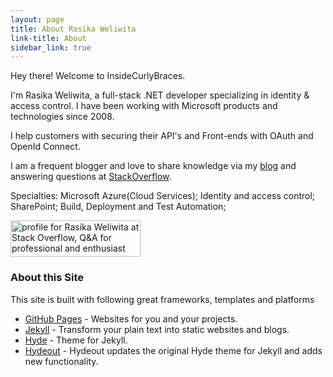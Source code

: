 ```yaml
---
layout: page
title: About Rasika Weliwita
link-title: About
sidebar_link: true
---
```


Hey there! Welcome to InsideCurlyBraces. 

I'm Rasika Weliwita, a full-stack .NET developer specializing in identity & access control. I have been working with Microsoft products and technologies since 2008.

I help customers with securing their API's and Front-ends with OAuth and OpenId Connect.

I am a frequent blogger and love to share knowledge via my [blog](http://blog.weliwita.com/) and answering questions at [StackOverflow](https://stackoverflow.com/users/2032151/rawel).


Specialties: Microsoft Azure(Cloud Services); Identity and access control; SharePoint; Build, Deployment and Test Automation;

<a href="https://stackoverflow.com/users/2032151/rawel">
<img src="https://stackoverflow.com/users/flair/2032151.png?theme=clean" width="208" height="58" alt="profile for Rasika Weliwita at Stack Overflow, Q&amp;A for professional and enthusiast programmers" title="profile for Rasika Weliwita at Stack Overflow, Q&amp;A for professional and enthusiast programmers">
</a>





### About this Site
This site is built with following great frameworks, templates and platforms
* [GitHub Pages](https://pages.github.com/) - Websites for you and your projects.
* [Jekyll](http://jekyllrb.com) - Transform your plain text into static websites and blogs.
* [Hyde](http://hyde.getpoole.com) - Theme for Jekyll.
* [Hydeout](https://github.com/fongandrew/hydeout) - Hydeout updates the original Hyde theme for Jekyll and adds new functionality.